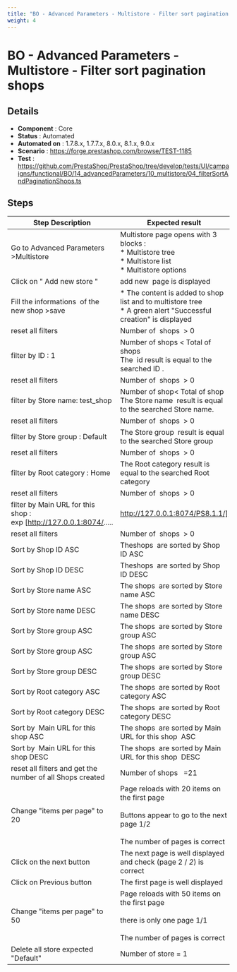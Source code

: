 ```yaml
---
title: "BO - Advanced Parameters - Multistore - Filter sort pagination  shops"
weight: 4
---
```


# BO - Advanced Parameters - Multistore - Filter sort pagination  shops
## Details
* **Component** : Core
* **Status** : Automated
* **Automated on** : 1.7.8.x, 1.7.7.x, 8.0.x, 8.1.x, 9.0.x
* **Scenario** : https://forge.prestashop.com/browse/TEST-1185
* **Test** : https://github.com/PrestaShop/PrestaShop/tree/develop/tests/UI/campaigns/functional/BO/14_advancedParameters/10_multistore/04_filterSortAndPaginationShops.ts

## Steps
| Step Description | Expected result |
| ----- | ----- |
| Go to Advanced Parameters >Multistore | Multistore page opens with 3 blocks : <br> * Multistore tree <br> * Multistore list <br> * Multistore options |
| Click on " Add new store " | add new  page is displayed |
| Fill the informations  of the new shop >save | * The content is added to shop list and to multistore tree<br> * A green alert "Successful creation" is displayed |
| reset all filters | Number of  shops  > 0 |
| filter by ID : 1 | Number of shops < Total of shops<br>The  id result is equal to the searched ID . |
| reset all filters | Number of  shops  > 0 |
| filter by Store name: test_shop | Number of shop< Total of shop<br>The Store name  result is equal to the searched Store name. |
| reset all filters | Number of  shops  > 0 |
| filter by Store group : Default | The Store group  result is equal to the searched Store group |
| reset all filters | Number of  shops  > 0 |
| filter by Root category : Home | The Root category result is equal to the searched Root category |
| reset all filters | Number of  shops  > 0 |
| filter by Main URL for this shop :  exp [http://127.0.0.1:8074/.....|http://127.0.0.1:8074/PS8.1.1/] | The Main URL for this shop result is equal to the searched Main URL for this shop |
| reset all filters | Number of  shops  > 0 |
| Sort by Shop ID ASC | Theshops  are sorted by Shop ID ASC |
| Sort by Shop ID DESC | Theshops  are sorted by Shop ID DESC |
| Sort by Store name ASC | The shops  are sorted by Store name ASC |
| Sort by Store name DESC | The shops  are sorted by Store name DESC |
| Sort by Store group ASC | The shops  are sorted by Store group ASC |
| Sort by Store group ASC | The shops  are sorted by Store group ASC |
| Sort by Store group DESC | The shops  are sorted by Store group DESC |
| Sort by Root category ASC | The shops  are sorted by Root category ASC |
| Sort by Root category DESC | The shops  are sorted by Root category DESC |
| Sort by  Main URL for this shop ASC | The shops  are sorted by Main URL for this shop  ASC |
| Sort by  Main URL for this shop DESC | The shops  are sorted by Main URL for this shop  DESC |
| reset all filters and get the number of all Shops created | Number of shops   =21 |
| Change "items per page" to 20 | Page reloads with 20 items on the first page<br><br>Buttons appear to go to the next page 1/2<br><br>The number of pages is correct |
| Click on the next button | The next page is well displayed and check (page 2 / *2*) is correct |
| Click on Previous button | The first page is well displayed |
| Change "items per page" to 50 | Page reloads with 50 items on the first page<br><br>there is only one page 1/1<br><br>The number of pages is correct |
| Delete all store expected "Default" | Number of store = 1 |
